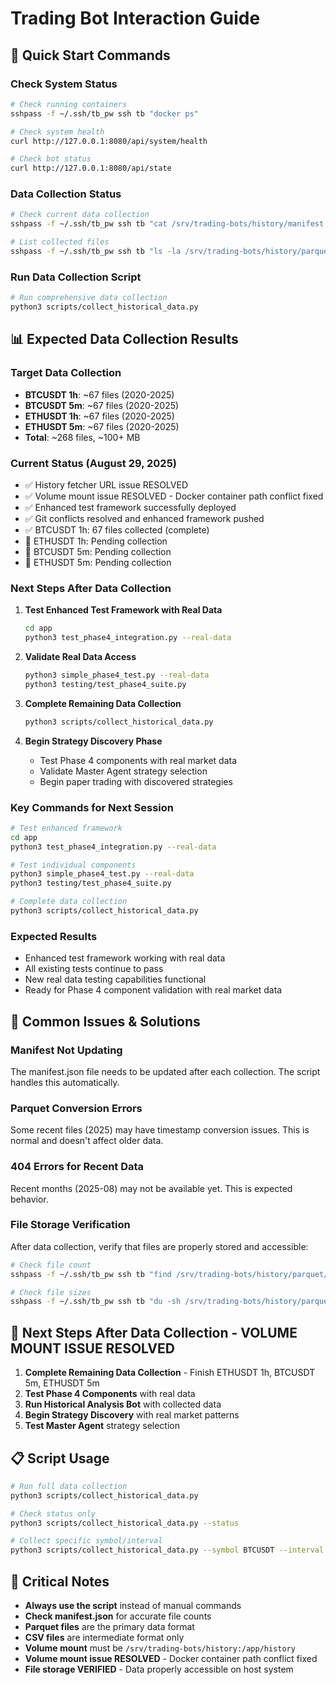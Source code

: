 # Trading Bot Interaction Guide

## 🚀 Quick Start Commands

### Check System Status
```bash
# Check running containers
sshpass -f ~/.ssh/tb_pw ssh tb "docker ps"

# Check system health
curl http://127.0.0.1:8080/api/system/health

# Check bot status
curl http://127.0.0.1:8080/api/state
```

### Data Collection Status
```bash
# Check current data collection
sshpass -f ~/.ssh/tb_pw ssh tb "cat /srv/trading-bots/history/manifest.json | jq '.statistics'"

# List collected files
sshpass -f ~/.ssh/tb_pw ssh tb "ls -la /srv/trading-bots/history/parquet/"
```

### Run Data Collection Script
```bash
# Run comprehensive data collection
python3 scripts/collect_historical_data.py
```

## 📊 Expected Data Collection Results

### Target Data Collection
- **BTCUSDT 1h**: ~67 files (2020-2025)
- **BTCUSDT 5m**: ~67 files (2020-2025) 
- **ETHUSDT 1h**: ~67 files (2020-2025)
- **ETHUSDT 5m**: ~67 files (2020-2025)
- **Total**: ~268 files, ~100+ MB

### Current Status (August 29, 2025)
- ✅ History fetcher URL issue RESOLVED
- ✅ Volume mount issue RESOLVED - Docker container path conflict fixed
- ✅ Enhanced test framework successfully deployed
- ✅ Git conflicts resolved and enhanced framework pushed
- ✅ BTCUSDT 1h: 67 files collected (complete)
- 🔄 ETHUSDT 1h: Pending collection
- 🔄 BTCUSDT 5m: Pending collection
- 🔄 ETHUSDT 5m: Pending collection

### Next Steps After Data Collection
1. **Test Enhanced Test Framework with Real Data**
   ```bash
   cd app
   python3 test_phase4_integration.py --real-data
   ```

2. **Validate Real Data Access**
   ```bash
   python3 simple_phase4_test.py --real-data
   python3 testing/test_phase4_suite.py
   ```

3. **Complete Remaining Data Collection**
   ```bash
   python3 scripts/collect_historical_data.py
   ```

4. **Begin Strategy Discovery Phase**
   - Test Phase 4 components with real market data
   - Validate Master Agent strategy selection
   - Begin paper trading with discovered strategies

### Key Commands for Next Session
```bash
# Test enhanced framework
cd app
python3 test_phase4_integration.py --real-data

# Test individual components
python3 simple_phase4_test.py --real-data
python3 testing/test_phase4_suite.py

# Complete data collection
python3 scripts/collect_historical_data.py
```

### Expected Results
- Enhanced test framework working with real data
- All existing tests continue to pass
- New real data testing capabilities functional
- Ready for Phase 4 component validation with real market data

## 🔧 Common Issues & Solutions

### Manifest Not Updating
The manifest.json file needs to be updated after each collection. The script handles this automatically.

### Parquet Conversion Errors
Some recent files (2025) may have timestamp conversion issues. This is normal and doesn't affect older data.

### 404 Errors for Recent Data
Recent months (2025-08) may not be available yet. This is expected behavior.

### File Storage Verification
After data collection, verify that files are properly stored and accessible:
```bash
# Check file count
sshpass -f ~/.ssh/tb_pw ssh tb "find /srv/trading-bots/history/parquet/ -name '*.parquet' | wc -l"

# Check file sizes
sshpass -f ~/.ssh/tb_pw ssh tb "du -sh /srv/trading-bots/history/parquet/*"
```

## 🎯 Next Steps After Data Collection - VOLUME MOUNT ISSUE RESOLVED

1. **Complete Remaining Data Collection** - Finish ETHUSDT 1h, BTCUSDT 5m, ETHUSDT 5m
2. **Test Phase 4 Components** with real data
3. **Run Historical Analysis Bot** with collected data
4. **Begin Strategy Discovery** with real market patterns
5. **Test Master Agent** strategy selection

## 📋 Script Usage

```bash
# Run full data collection
python3 scripts/collect_historical_data.py

# Check status only
python3 scripts/collect_historical_data.py --status

# Collect specific symbol/interval
python3 scripts/collect_historical_data.py --symbol BTCUSDT --interval 1h
```

## 🚨 Critical Notes

- **Always use the script** instead of manual commands
- **Check manifest.json** for accurate file counts
- **Parquet files** are the primary data format
- **CSV files** are intermediate format only
- **Volume mount** must be `/srv/trading-bots/history:/app/history`
- **Volume mount issue RESOLVED** - Docker container path conflict fixed
- **File storage VERIFIED** - Data properly accessible on host system
